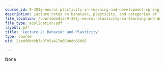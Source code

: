 ```yaml
---
course_id: 9-301j-neural-plasticity-in-learning-and-development-spring-2002
description: Lecture notes on behavior, plasticity, and categories of learning.
file_location: /coursemedia/9-301j-neural-plasticity-in-learning-and-development-spring-2002/2bc4f6bbbb7c0795e427a6600db65685_lecture_2_notes.pdf
file_type: application/pdf
layout: pdf
title: 'Lecture 2: Behavior and Plasticity'
type: course
uid: 2bc4f6bbbb7c0795e427a6600db65685

---
```

None